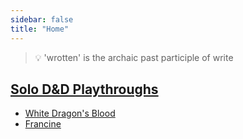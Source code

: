 ```yaml
---
sidebar: false
title: "Home"
---
```


> :bulb: 'wrotten' is the archaic past participle of write

## [Solo D&D Playthroughs](solo-dnd/)
- [White Dragon's Blood](solo-dnd/white-dragons-blood/)
- [Francine](solo-dnd/francine/)

